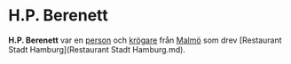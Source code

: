 # H.P. Berenett

**H.P. Berenett** var en [person](person.md) och [krögare](krögare.md) från [Malmö](Malmö.md) som drev [Restaurant Stadt Hamburg](Restaurant Stadt Hamburg.md).
